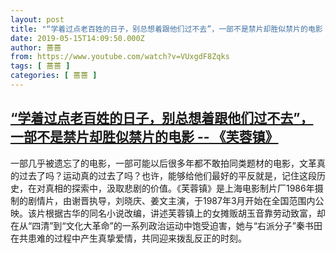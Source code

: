 ```yaml
---
layout: post
title: "“学着过点老百姓的日子，别总想着跟他们过不去”，一部不是禁片却胜似禁片的电影 -- 《芙蓉镇》"
date: 2019-05-15T14:09:50.000Z
author: 蔷蔷
from: https://www.youtube.com/watch?v=VUxgdF8Zqks
tags: [ 蔷蔷 ]
categories: [ 蔷蔷 ]
---
```

<!--1557929390000-->
[“学着过点老百姓的日子，别总想着跟他们过不去”，一部不是禁片却胜似禁片的电影 -- 《芙蓉镇》](https://www.youtube.com/watch?v=VUxgdF8Zqks)
------

<div>
一部几乎被遗忘了的电影，一部可能以后很多年都不敢拍同类题材的电影，文革真的过去了吗？运动真的过去了吗？也许，能够给他们最好的平反就是，记住这段历史，在对真相的探索中，汲取悲剧的价值。《芙蓉镇》是上海电影制片厂1986年摄制的剧情片，由谢晋执导，刘晓庆、姜文主演，于1987年3月开始在全国范围内公映。该片根据古华的同名小说改编，讲述芙蓉镇上的女摊贩胡玉音靠劳动致富，却在从“四清”到“文化大革命”的一系列政治运动中饱受迫害，她与“右派分子”秦书田在共患难的过程中产生真挚爱情，共同迎来拨乱反正的时刻。
</div>
